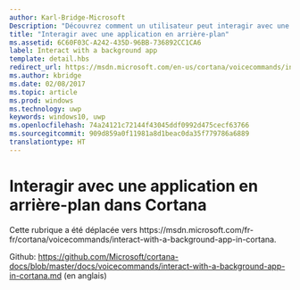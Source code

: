 ```yaml
---
author: Karl-Bridge-Microsoft
Description: "Découvrez comment un utilisateur peut interagir avec une application en arrière-plan via les fonctions vocales et le canevas de Cortana pendant l’exécution d’une commande vocale."
title: "Interagir avec une application en arrière-plan"
ms.assetid: 6C60F03C-A242-435D-96BB-736892CC1CA6
label: Interact with a background app
template: detail.hbs
redirect_url: https://msdn.microsoft.com/en-us/cortana/voicecommands/interact-with-a-background-app-in-cortana
ms.author: kbridge
ms.date: 02/08/2017
ms.topic: article
ms.prod: windows
ms.technology: uwp
keywords: windows10, uwp
ms.openlocfilehash: 74a24121c72144f43045ddf0992d475cecf63766
ms.sourcegitcommit: 909d859a0f11981a8d1beac0da35f779786a6889
translationtype: HT
---
```

# <a name="interact-with-a-background-app-in-cortana"></a>Interagir avec une application en arrière-plan dans Cortana

Cette rubrique a été déplacée vers https&#58;//msdn.microsoft.com/fr-fr/cortana/voicecommands/interact-with-a-background-app-in-cortana.

Github: https://github.com/Microsoft/cortana-docs/blob/master/docs/voicecommands/interact-with-a-background-app-in-cortana.md (en anglais)
